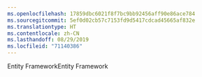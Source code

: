 ```yaml
---
ms.openlocfilehash: 17859dbc6021f8f7bc9bb92456aff90e86ace784
ms.sourcegitcommit: 5ef0d02cb57c7153fd9d5417cdcad45665af832e
ms.translationtype: HT
ms.contentlocale: zh-CN
ms.lasthandoff: 08/29/2019
ms.locfileid: "71140386"
---
```

<span data-ttu-id="b393d-101">Entity Framework</span><span class="sxs-lookup"><span data-stu-id="b393d-101">Entity Framework</span></span>